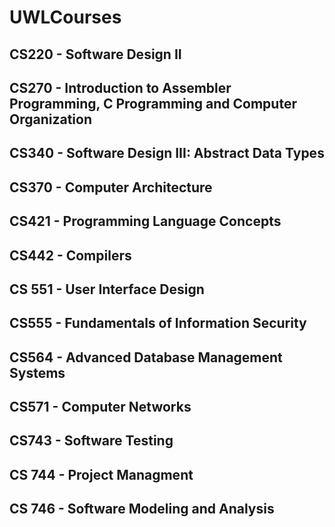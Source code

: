 # UWLCourses

## CS220 - Software Design II

## CS270 - Introduction to Assembler Programming, C Programming and Computer Organization

## CS340 - Software Design III: Abstract Data Types

## CS370 - Computer Architecture

## CS421 - Programming Language Concepts

## CS442 - Compilers

## CS 551 - User Interface Design

## CS555 - Fundamentals of Information Security

## CS564 - Advanced Database Management Systems

## CS571 - Computer Networks

## CS743 - Software Testing

## CS 744 - Project Managment

## CS 746 - Software Modeling and Analysis
